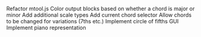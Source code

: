 Refactor mtool.js
Color output blocks based on whether a chord is major or minor
Add additional scale types
Add current chord selector
Allow chords to be changed for variations (7ths etc.)
Implement circle of fifths GUI
Implement piano representation